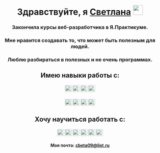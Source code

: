 <h1 align="center">Здравствуйте, я <a href="https://github.com/Svetlana-2022/Svetlana-2022" target="_blank">Светлана</a> 
<img src="https://github.com/blackcater/blackcater/raw/main/images/Hi.gif" height="32"/></h1>
<h3 align="center">Закончила курсы веб-разработчика в Я.Практикуме.</h3>
<h3 align="center">Мне нравится создавать то, что может быть полезным для людей.</h3>
<h3 align="center">Люблю разбираться в полезных и не очень программах.</h3>
<h2 align="center">Имею навыки работы с:</h2>
<h4 align="center">
  <img src="https://img.shields.io/badge/html5-%23E34F26.svg?style=for-the-badge&logo=html5&logoColor=white" height="22"/>
  <img src="https://img.shields.io/badge/css3-%231572B6.svg?style=for-the-badge&logo=css3&logoColor=white" height="22"/>
  <img src="https://img.shields.io/badge/javascript-%23323330.svg?style=for-the-badge&logo=javascript&logoColor=%23F7DF1E" height="22"/>
  <img src="https://img.shields.io/badge/react-%2320232a.svg?style=for-the-badge&logo=react&logoColor=%2361DAFB" height="22"/>
</h4>
<h4 align="center">
  <img src="https://img.shields.io/badge/Visual%20Studio%20Code-0078d7.svg?style=for-the-badge&logo=visual-studio-code&logoColor=white" height="22"/>
  <img src="https://img.shields.io/badge/figma-%23F24E1E.svg?style=for-the-badge&logo=figma&logoColor=white" height="22"/>
  <img src="https://img.shields.io/badge/git-%23F05033.svg?style=for-the-badge&logo=git&logoColor=white" height="22"/>
  <img src="https://img.shields.io/badge/github-%23121011.svg?style=for-the-badge&logo=github&logoColor=white" height="22"/>
</h4>
<h2 align="center">Хочу научиться работать с:</h2>
<h4 align="center">
  <img src="https://img.shields.io/badge/typescript-%23007ACC.svg?style=for-the-badge&logo=typescript&logoColor=white" height="22"/>
  <img src="https://img.shields.io/badge/redux-%23593d88.svg?style=for-the-badge&logo=redux&logoColor=white" height="22"/>
  <img src="https://img.shields.io/badge/php-%23777BB4.svg?style=for-the-badge&logo=php&logoColor=white" height="22"/>
  <img src="https://img.shields.io/badge/python-3670A0?style=for-the-badge&logo=python&logoColor=ffdd54" height="22"/>
  <img src="https://img.shields.io/badge/ruby-%23CC342D.svg?style=for-the-badge&logo=ruby&logoColor=white" height="22"/>
  <img src="https://img.shields.io/badge/GoLand-0f0f0f?&style=for-the-badge&logo=goland&logoColor=white" height="22"/>
</h4>
<h4 align="center">Моя почта: <a href="https://mail.ru/" target="_blank">cbeta09@list.ru</a></h4>
